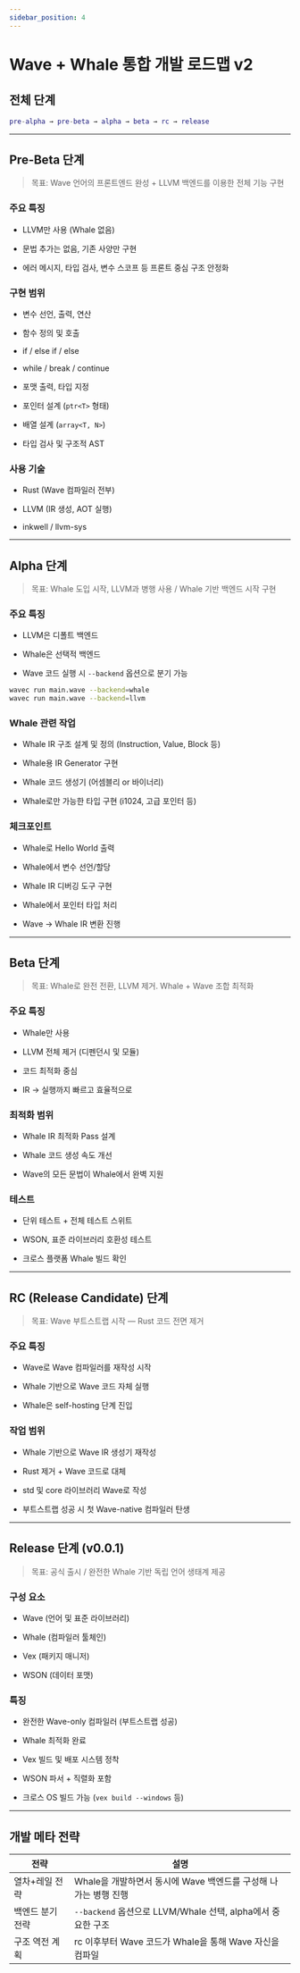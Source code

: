 ```yaml
---
sidebar_position: 4
---
```


# Wave + Whale 통합 개발 로드맵 v2

## 전체 단계

```matlab
pre-alpha → pre-beta → alpha → beta → rc → release
```

---

## Pre-Beta 단계

> 목표: Wave 언어의 프론트엔드 완성 + LLVM 백엔드를 이용한 전체 기능 구현

### 주요 특징
* LLVM만 사용 (Whale 없음)

* 문법 추가는 없음, 기존 사양만 구현

* 에러 메시지, 타입 검사, 변수 스코프 등 프론트 중심 구조 안정화

### 구현 범위
* 변수 선언, 출력, 연산

* 함수 정의 및 호출

* if / else if / else

* while / break / continue

* 포맷 출력, 타입 지정

* 포인터 설계 (`ptr<T>` 형태)

* 배열 설계 (`array<T, N>`)

* 타입 검사 및 구조적 AST

### 사용 기술
* Rust (Wave 컴파일러 전부)

* LLVM (IR 생성, AOT 실행)

* inkwell / llvm-sys

---

## Alpha 단계

> 목표: Whale 도입 시작, LLVM과 병행 사용 / Whale 기반 백엔드 시작 구현

### 주요 특징
* LLVM은 디폴트 백엔드

* Whale은 선택적 백엔드

* Wave 코드 실행 시 `--backend` 옵션으로 분기 가능

```bash
wavec run main.wave --backend=whale
wavec run main.wave --backend=llvm
```

### Whale 관련 작업
* Whale IR 구조 설계 및 정의 (Instruction, Value, Block 등)

* Whale용 IR Generator 구현

* Whale 코드 생성기 (어셈블리 or 바이너리)

* Whale로만 가능한 타입 구현 (i1024, 고급 포인터 등)

### 체크포인트
* Whale로 Hello World 출력

* Whale에서 변수 선언/할당

* Whale IR 디버깅 도구 구현

* Whale에서 포인터 타입 처리

* Wave → Whale IR 변환 진행

---

## Beta 단계

> 목표: Whale로 완전 전환, LLVM 제거. Whale + Wave 조합 최적화

### 주요 특징
* Whale만 사용

* LLVM 전체 제거 (디펜던시 및 모듈)

* 코드 최적화 중심

* IR → 실행까지 빠르고 효율적으로

### 최적화 범위
* Whale IR 최적화 Pass 설계

* Whale 코드 생성 속도 개선

* Wave의 모든 문법이 Whale에서 완벽 지원

### 테스트
* 단위 테스트 + 전체 테스트 스위트

* WSON, 표준 라이브러리 호환성 테스트

* 크로스 플랫폼 Whale 빌드 확인

---

## RC (Release Candidate) 단계

> 목표: Wave 부트스트랩 시작 — Rust 코드 전면 제거

### 주요 특징
* Wave로 Wave 컴파일러를 재작성 시작

* Whale 기반으로 Wave 코드 자체 실행

* Whale은 self-hosting 단계 진입

### 작업 범위
* Whale 기반으로 Wave IR 생성기 재작성

* Rust 제거 + Wave 코드로 대체

* std 및 core 라이브러리 Wave로 작성

* 부트스트랩 성공 시 첫 Wave-native 컴파일러 탄생

---

## Release 단계 (v0.0.1)

> 목표: 공식 출시 / 완전한 Whale 기반 독립 언어 생태계 제공

### 구성 요소
* Wave (언어 및 표준 라이브러리)

* Whale (컴파일러 툴체인)

* Vex (패키지 매니저)

* WSON (데이터 포맷)

### 특징
* 완전한 Wave-only 컴파일러 (부트스트랩 성공)

* Whale 최적화 완료

* Vex 빌드 및 배포 시스템 정착

* WSON 파서 + 직렬화 포함

* 크로스 OS 빌드 가능 (`vex build --windows` 등)

---

## 개발 메타 전략

| 전략           | 설명                                                                 |
|----------------|----------------------------------------------------------------------|
| 열차+레일 전략 | Whale을 개발하면서 동시에 Wave 백엔드를 구성해 나가는 병행 진행       |
| 백엔드 분기 전략 | `--backend` 옵션으로 LLVM/Whale 선택, alpha에서 중요한 구조            |
| 구조 역전 계획 | rc 이후부터 Wave 코드가 Whale을 통해 Wave 자신을 컴파일               |
